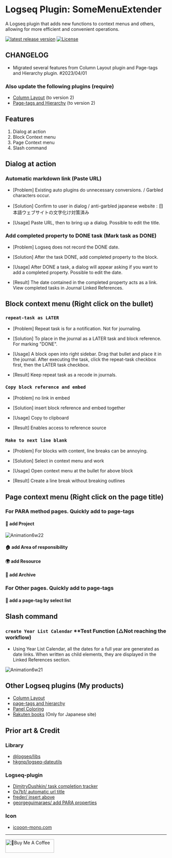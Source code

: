 # Logseq Plugin: SomeMenuExtender

A Logseq plugin that adds new functions to context menus and others, allowing for more efficient and convenient operations.

[![latest release version](https://img.shields.io/github/v/release/YU000jp/logseq-plugin-some-menu-extender)](https://github.com/YU000jp/logseq-plugin-some-menu-extender/releases)
[![License](https://img.shields.io/github/license/YU000jp/logseq-plugin-some-menu-extender?color=blue)](https://github.com/YU000jp/logseq-plugin-some-menu-extender/blob/main/LICENSE)

## CHANGELOG

- Migrated several features from Column Layout plugin and Page-tags and Hierarchy plugin. #2023/04/01

### Also update the following plugins (require)

- [Column Layout](https://github.com/YU000jp/Logseq-column-Layout) (to version 2)
- [Page-tags and Hierarchy](https://github.com/YU000jp/logseq-page-tags-and-hierarchy) (to version 2)

## Features

1. Dialog at action
1. Block Context menu
1. Page Context menu
1. Slash command

## Dialog at action

### Automatic markdown link (Paste URL)

- [Problem] Existing auto plugins do unnecessary conversions. / Garbled characters occur.

- [Solution] Confirm to user in dialog / anti-garbled japanese website : 日本語ウェブサイトの文字化け対策済み

- [Usage] Paste URL, then to bring up a dialog. Possible to edit the title.

### Add completed property to DONE task (Mark task as DONE)

- [Problem] Logseq does not record the DONE date.

- [Solution] After the task DONE, add completed property to the block.

- [Usage] After DONE a task, a dialog will appear asking if you want to add a completed property. Possible to edit the date.

- [Result] The date contained in the completed property acts as a link. View completed tasks in Journal Linked References.

## Block context menu (Right click on the bullet)

### `repeat-task as LATER`

- [Problem] Repeat task is for a notification. Not for journaling.

- [Solution] To place in the journal as a LATER task and block reference. For marking "DONE".

- [Usage] A block open into right sidebar. Drag that bullet and place it in the journal. After executing the task, click the repeat-task checkbox first, then the LATER task checkbox.

- [Result] Keep repeat task as a recode in journals.

### `Copy block reference and embed`

- [Problem] no link in embed

- [Solution] insert block reference and embed together

- [Usage] Copy to clipboard

- [Result] Enables access to reference source

### `Make to next line blank`

- [Problem] For blocks with content, line breaks can be annoying.

- [Solution] Select in context menu and work

- [Usage] Open context menu at the bullet for above block

- [Result] Create a line break without breaking outlines

## Page context menu (Right click on the page title)

### For PARA method pages. Quickly add to page-tags

#### 🎨 add Project

![Animation6w22](https://user-images.githubusercontent.com/111847207/226155740-02c6bc12-2930-4409-9acd-d3dc7f899514.gif)

#### 🏠 add Area of responsibility

#### 🌍 add Resource

#### 🧹 add Archive

### For Other pages. Quickly add to page-tags

#### 🧺 add a page-tag by select list

## Slash command

### `create Year List Calendar` **Test Function (△Not reaching the workflow)

- Using Year List Calendar, all the dates for a full year are generated as date links. When written as child elements, they are displayed in the Linked References section.

![Animation6w21](https://user-images.githubusercontent.com/111847207/222945226-f8e031cf-9e49-4c98-a5e8-ee360c931050.gif)

## Other Logseq plugins (My products)

- [Column Layout](https://github.com/YU000jp/Logseq-column-Layout)
- [page-tags and hierarchy](https://github.com/YU000jp/logseq-page-tags-and-hierarchy)
- [Panel Coloring](https://github.com/YU000jp/logseq-plugin-panel-coloring)
- [Rakuten books](https://github.com/YU000jp/logseq-plugin-rakuten-books) (Only for Japanese site)

## Prior art & Credit

### Library

- [@logseq/libs](https://logseq.github.io/plugins/)
- [hkgnp/logseq-dateutils](https://github.com/hkgnp/logseq-dateutils)

### Logseq-plugin

- [DimitryDushkin/ task completion tracker](https://github.com/DimitryDushkin/logseq-plugin-task-check-date)
- [0x7b1/ automatic url title](https://github.com/0x7b1/logseq-plugin-automatic-url-title)
- [freder/ insert above](https://github.com/freder/logseq-plugin-insert-above)
- [georgeguimaraes/ add PARA properties](https://github.com/georgeguimaraes/logseq-plugin-add-PARA-properties)

### Icon

- [icooon-mono.com](https://icooon-mono.com/12611-%e3%83%a1%e3%83%8b%e3%83%a5%e3%83%bc%e3%81%ae%e3%83%95%e3%83%aa%e3%83%bc%e3%82%a2%e3%82%a4%e3%82%b3%e3%83%b316/)

---

<a href="https://www.buymeacoffee.com/yu000japan" target="_blank"><img src="https://cdn.buymeacoffee.com/buttons/v2/default-violet.png" alt="🍌Buy Me A Coffee" style="height: 42px;width: 152px" ></a>
